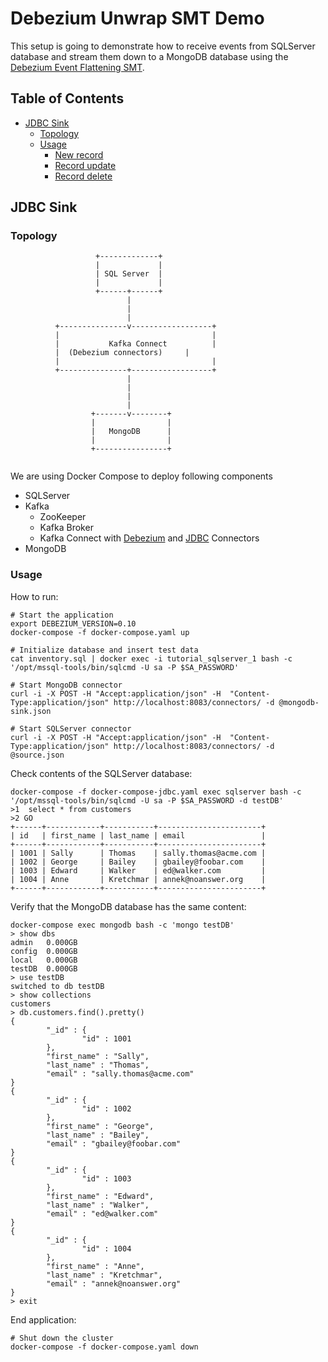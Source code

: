
# Debezium Unwrap SMT Demo

This setup is going to demonstrate how to receive events from SQLServer database and stream them down to a MongoDB database using the [Debezium Event Flattening SMT](http://debezium.io/docs/configuration/event-flattening/).

## Table of Contents

* [JDBC Sink](#jdbc-sink)
  * [Topology](#topology)
  * [Usage](#usage)
    * [New record](#new-record)
    * [Record update](#record-update)
    * [Record delete](#record-delete)


## JDBC Sink

### Topology

```
                   +-------------+
                   |             |
                   | SQL Server  |
                   |             |
                   +------+------+
                          |
                          |
                          |
          +---------------v------------------+
          |                                  |
          |           Kafka Connect          |
          |  (Debezium connectors)     |
          |                                  |
          +---------------+------------------+
                          |
                          |
                          |
                          |
                  +-------v--------+
                  |                |
                  |   MongoDB      |
                  |                |
                  +----------------+


```
We are using Docker Compose to deploy following components
* SQLServer
* Kafka
  * ZooKeeper
  * Kafka Broker
  * Kafka Connect with [Debezium](http://debezium.io/) and  [JDBC](https://github.com/confluentinc/kafka-connect-jdbc) Connectors
* MongoDB

### Usage

How to run:

```shell
# Start the application
export DEBEZIUM_VERSION=0.10
docker-compose -f docker-compose.yaml up

# Initialize database and insert test data
cat inventory.sql | docker exec -i tutorial_sqlserver_1 bash -c '/opt/mssql-tools/bin/sqlcmd -U sa -P $SA_PASSWORD'

# Start MongoDB connector
curl -i -X POST -H "Accept:application/json" -H  "Content-Type:application/json" http://localhost:8083/connectors/ -d @mongodb-sink.json

# Start SQLServer connector
curl -i -X POST -H "Accept:application/json" -H  "Content-Type:application/json" http://localhost:8083/connectors/ -d @source.json
```

Check contents of the SQLServer database:

```shell
docker-compose -f docker-compose-jdbc.yaml exec sqlserver bash -c '/opt/mssql-tools/bin/sqlcmd -U sa -P $SA_PASSWORD -d testDB'
>1  select * from customers
>2 GO
+------+------------+-----------+-----------------------+
| id   | first_name | last_name | email                 |
+------+------------+-----------+-----------------------+
| 1001 | Sally      | Thomas    | sally.thomas@acme.com |
| 1002 | George     | Bailey    | gbailey@foobar.com    |
| 1003 | Edward     | Walker    | ed@walker.com         |
| 1004 | Anne       | Kretchmar | annek@noanswer.org    |
+------+------------+-----------+-----------------------+
```

Verify that the MongoDB database has the same content:

```shell
docker-compose exec mongodb bash -c 'mongo testDB'
> show dbs
admin   0.000GB
config  0.000GB
local   0.000GB
testDB  0.000GB
> use testDB
switched to db testDB
> show collections
customers
> db.customers.find().pretty()
{
        "_id" : {
                "id" : 1001
        },
        "first_name" : "Sally",
        "last_name" : "Thomas",
        "email" : "sally.thomas@acme.com"
}
{
        "_id" : {
                "id" : 1002
        },
        "first_name" : "George",
        "last_name" : "Bailey",
        "email" : "gbailey@foobar.com"
}
{
        "_id" : {
                "id" : 1003
        },
        "first_name" : "Edward",
        "last_name" : "Walker",
        "email" : "ed@walker.com"
}
{
        "_id" : {
                "id" : 1004
        },
        "first_name" : "Anne",
        "last_name" : "Kretchmar",
        "email" : "annek@noanswer.org"
}
> exit

```


End application:

```shell
# Shut down the cluster
docker-compose -f docker-compose.yaml down
